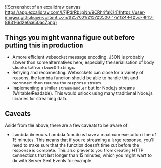 ![Screenshot of an excalidraw canvas https://app.excalidraw.com/l/7jPdrRbLpNn/9ORhrifaK24](https://user-images.githubusercontent.com/9257001/213723506-17a1f244-f25d-4f43-8831-6d2e0ce50ac7.png)

## Things you might wanna figure out before putting this in production

- A more efficient websocket message encoding. JSON is probably slower than some alternatives here, especially the serialisation of body chunks to/from base64 strings.
- Retrying and reconnecting. Websockets can close for a variety of reasons, the lambda function should be able to handle this and reconnect then resume the response stream.
- Implementing a similar `streamHandler` but for Node.js streams (Writable/Readable). This would unlock using many traditional Node.js libraries for streaming data.

## Caveats

Aside from the above, there are a few caveats to be aware of:

- Lambda timeouts. Lambda functions have a maximum execution time of 15 minutes. This means that if you're streaming a large response, you'll need to make sure that the function doesn't time out before the response is complete. This also prevents you from creating HTTP connections that last longer than 15 minutes, which you might want to do with Server Sent Events for example.
